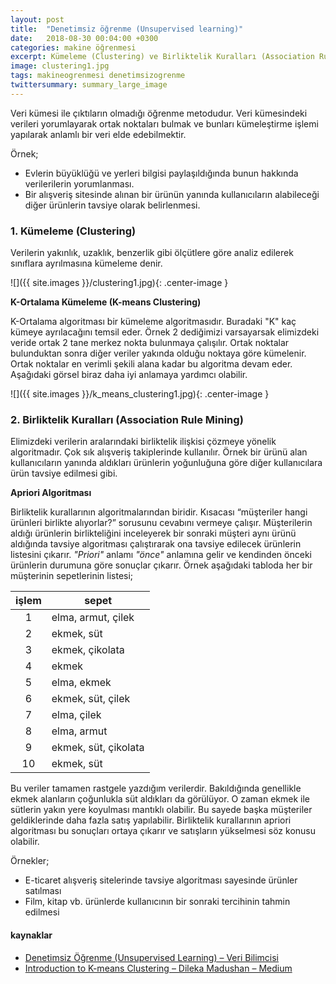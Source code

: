 ```yaml
---
layout: post
title:  "Denetimsiz öğrenme (Unsupervised learning)"
date:   2018-08-30 00:04:00 +0300
categories: makine öğrenmesi
excerpt: Kümeleme (Clustering) ve Birliktelik Kuralları (Association Rule Mining)
image: clustering1.jpg
tags: makineogrenmesi denetimsizogrenme
twittersummary: summary_large_image
---
```

Veri kümesi ile çıktıların olmadığı öğrenme metodudur. Veri kümesindeki verileri yorumlayarak ortak noktaları bulmak ve bunları kümeleştirme işlemi yapılarak anlamlı bir veri elde edebilmektir.

Örnek;
* Evlerin büyüklüğü ve yerleri bilgisi paylaşıldığında bunun hakkında verilerilerin yorumlanması.
* Bir alışveriş sitesinde alınan bir ürünün yanında kullanıcıların alabileceği diğer ürünlerin tavsiye olarak belirlenmesi.

### 1. Kümeleme (Clustering)
Verilerin yakınlık, uzaklık, benzerlik gibi ölçütlere göre analiz edilerek sınıflara ayrılmasına kümeleme denir.

![]({{ site.images }}/clustering1.jpg){: .center-image }

**K-Ortalama Kümeleme (K-means Clustering)**

K-Ortalama algoritması bir kümeleme algoritmasıdır. Buradaki "K" kaç kümeye ayrılacağını temsil eder. Örnek 2 dediğimizi varsayarsak
elimizdeki veride ortak 2 tane merkez nokta bulunmaya çalışılır. Ortak noktalar bulunduktan sonra diğer veriler yakında olduğu noktaya
göre kümelenir. Ortak noktalar en verimli şekili alana kadar bu algoritma devam eder. Aşağıdaki görsel biraz daha iyi anlamaya yardımcı olabilir.

![]({{ site.images }}/k_means_clustering1.jpg){: .center-image }

### 2. Birliktelik Kuralları (Association Rule Mining)
Elimizdeki verilerin aralarındaki birliktelik ilişkisi çözmeye yönelik algoritmadır. Çok sık alışveriş takiplerinde kullanılır. Örnek bir ürünü alan kullanıcıların yanında aldıkları ürünlerin yoğunluğuna göre diğer kullanıcılara ürün tavsiye edilmesi gibi.

**Apriori Algoritması**

Birliktelik kurallarının algoritmalarından biridir. Kısacası “müşteriler hangi ürünleri birlikte alıyorlar?” sorusunu cevabını vermeye çalışır. Müşterilerin aldığı ürünlerin birlikteliğini inceleyerek bir sonraki müşteri aynı ürünü aldığında tavsiye algoritması çalıştırarak ona tavsiye edilecek ürünlerin listesini çıkarır. *"Priori"* anlamı *"önce"* anlamına gelir ve kendinden önceki ürünlerin durumuna göre sonuçlar çıkarır. Örnek aşağıdaki tabloda her bir müşterinin sepetlerinin listesi;

| işlem 	| sepet                	|
|:-----:	|----------------------	|
|   1   	| elma, armut, çilek   	|
|   2   	| ekmek, süt           	|
|   3   	| ekmek, çikolata      	|
|   4   	| ekmek                	|
|   5   	| elma, ekmek          	|
|   6   	| ekmek, süt, çilek    	|
|   7   	| elma, çilek          	|
|   8   	| elma, armut          	|
|   9   	| ekmek, süt, çikolata 	|
|   10  	| ekmek, süt           	|

Bu veriler tamamen rastgele yazdığım verilerdir. Bakıldığında genellikle ekmek alanların çoğunlukla süt aldıkları da görülüyor. O zaman ekmek ile sütlerin yakın yere koyulması mantıklı olabilir. Bu sayede başka müşteriler geldiklerinde daha fazla satış yapılabilir. Birliktelik kurallarının apriori algoritması bu sonuçları ortaya çıkarır ve satışların yükselmesi söz konusu olabilir.

Örnekler;
* E-ticaret alışveriş sitelerinde tavsiye algoritması sayesinde ürünler satılması
* Film, kitap vb. ürünlerde kullanıcının bir sonraki tercihinin tahmin edilmesi

#### kaynaklar
* [Denetimsiz Öğrenme (Unsupervised Learning) – Veri Bilimcisi](https://veribilimcisi.com/2017/07/12/denetimsiz-ogrenme/)
* [Introduction to K-means Clustering – Dileka Madushan – Medium](https://medium.com/@dilekamadushan/introduction-to-k-means-clustering-7c0ebc997e00)
